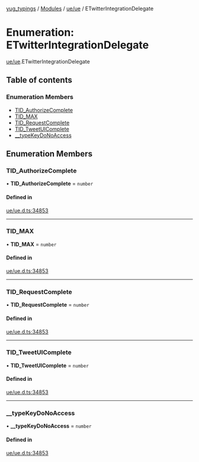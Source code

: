 [yug_typings](../README.md) / [Modules](../modules.md) / [ue/ue](../modules/ue_ue.md) / ETwitterIntegrationDelegate

# Enumeration: ETwitterIntegrationDelegate

[ue/ue](../modules/ue_ue.md).ETwitterIntegrationDelegate

## Table of contents

### Enumeration Members

- [TID\_AuthorizeComplete](ue_ue.ETwitterIntegrationDelegate.md#tid_authorizecomplete)
- [TID\_MAX](ue_ue.ETwitterIntegrationDelegate.md#tid_max)
- [TID\_RequestComplete](ue_ue.ETwitterIntegrationDelegate.md#tid_requestcomplete)
- [TID\_TweetUIComplete](ue_ue.ETwitterIntegrationDelegate.md#tid_tweetuicomplete)
- [\_\_typeKeyDoNoAccess](ue_ue.ETwitterIntegrationDelegate.md#__typekeydonoaccess)

## Enumeration Members

### TID\_AuthorizeComplete

• **TID\_AuthorizeComplete** = `number`

#### Defined in

[ue/ue.d.ts:34853](https://github.com/YugMetaverse/yug_typings/blob/b7d9b19/ue/ue.d.ts#L34853)

___

### TID\_MAX

• **TID\_MAX** = `number`

#### Defined in

[ue/ue.d.ts:34853](https://github.com/YugMetaverse/yug_typings/blob/b7d9b19/ue/ue.d.ts#L34853)

___

### TID\_RequestComplete

• **TID\_RequestComplete** = `number`

#### Defined in

[ue/ue.d.ts:34853](https://github.com/YugMetaverse/yug_typings/blob/b7d9b19/ue/ue.d.ts#L34853)

___

### TID\_TweetUIComplete

• **TID\_TweetUIComplete** = `number`

#### Defined in

[ue/ue.d.ts:34853](https://github.com/YugMetaverse/yug_typings/blob/b7d9b19/ue/ue.d.ts#L34853)

___

### \_\_typeKeyDoNoAccess

• **\_\_typeKeyDoNoAccess** = `number`

#### Defined in

[ue/ue.d.ts:34853](https://github.com/YugMetaverse/yug_typings/blob/b7d9b19/ue/ue.d.ts#L34853)
